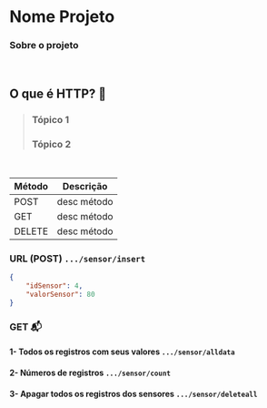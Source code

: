 # Nome Projeto
### Sobre o projeto

<br>

## O que é HTTP? 🤔
> ### Tópico 1
> ### Tópico 2

<br>

| Método | Descrição |
|--------|-----------|
|  POST  |desc método|
|GET     | desc método|
|DELETE| desc método|

### URL (POST) ```.../sensor/insert``` 
```json
{
    "idSensor": 4,      
    "valorSensor": 80
}
```
### GET 📬

#### 1- Todos os registros com seus valores ```.../sensor/alldata```
#### 2- Números de registros ```.../sensor/count```
#### 3- Apagar todos os registros dos sensores ```.../sensor/deleteall```
